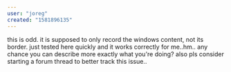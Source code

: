 ```yaml
---
user: "joreg"
created: "1581896135"
---
```


this is odd. it is supposed to only record the windows content, not its border. just tested here quickly and it works correctly for me..hm.. any chance you can describe more exactly what you're doing? also pls consider starting a forum thread to better track this issue..
